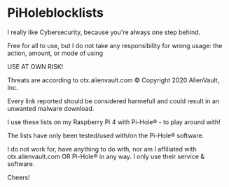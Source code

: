 # PiHoleblocklists

  I really like Cybersecurity, because you're always one step behind.

  Free for all to use, but I do not take any responsibility for wrong usage: the action, amount, or mode of using

  USE AT OWN RISK!

  Threats are according to otx.alienvault.com © Copyright 2020 AlienVault, Inc.

  Every link reported should be considered harmefull and could result in an unwanted malware download.

  I use these lists on my Raspberry Pi 4 with Pi-Hole® - to play around with!

  The lists have only been tested/used with/on the Pi-Hole® software.

  I do not work for, have anything to do with, nor am I affiliated with otx.alienvault.com OR Pi-Hole® in any way. I only use their service & software.

Cheers!
